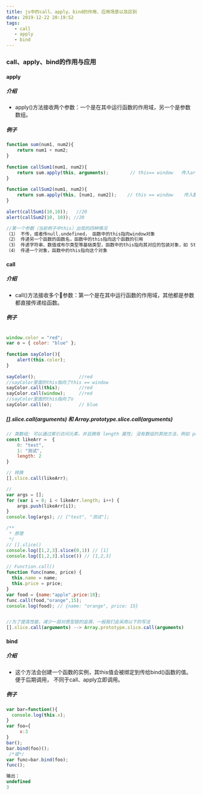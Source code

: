 ```yaml
---
title: js中的call、apply、bind的作用、应用场景以及区别
date: 2019-12-22 20:19:52
tags:
   - call
   - apply
   - bind
---
```


### call、apply、bind的作用与应用

#### apply
##### 介绍 
* apply()方法接收两个参数：一个是在其中运行函数的作用域，另一个是参数数组。

##### 例子
```js
function sum(num1, num2){
    return num1 + num2;
}
 
function callSum1(num1, num2){
    return sum.apply(this, arguments);        // this== window   传入arguments对象
}
 
function callSum2(num1, num2){
    return sum.apply(this, [num1, num2]);    // this == window    传入数组
}
 
alert(callSum1(10,10));   //20
alert(callSum2(10, 10)); //20

//第一个参数（当前例子中this）出现的四种情况
（1） 不传，或者传null,undefined， 函数中的this指向window对象
（2） 传递另一个函数的函数名，函数中的this指向这个函数的引用
（3） 传递字符串、数值或布尔类型等基础类型，函数中的this指向其对应的包装对象，如 String、Number、Boolean
（4） 传递一个对象，函数中的this指向这个对象
```

#### call

##### 介绍 
* call()方法接收多个参数：第一个是在其中运行函数的作用域，其他都是参数都直接传递给函数。

##### 例子
```js

window.color = "red";
var o = { color: "blue" };
 
function sayColor(){
    alert(this.color);
}
 
sayColor();                //red
//sayColor里面的this指向了this == window
sayColor.call(this);       //red
sayColor.call(window);     //red
//sayColor里面的this指向了o
sayColor.call(o);          // blue  

```

##### [].slice.call(arguments) 和 Array.prototype.slice.call(arguments)
```js
// 类数组: 可以通过索引访问元素，并且拥有 length 属性; 没有数组的其他方法，例如 push ， forEach ， indexOf 等.
const likeArr =  {
    0: "test",
    1: "测试",
    length: 2
}

// 转换
[].slice.call(likeArr);

// 
var args = []; 
for (var i = 0; i < likeArr.length; i++) { 
    args.push(likeArr[i]);
}
console.log(args); // ["test", "测试"];

/**
 * 原理
 */
// [].slice()
console.log([1,2,3].slice(0,1)) // [1]
console.log([1,2,3].slice()) // [1,2,3]

// Function.call()
function func(name, price) {
  this.name = name;
  this.price = price;
}
var food = {name:"apple",price:10};
func.call(food,"orange",15);
console.log(food); // {name: "orange", price: 15}


//为了提高性能，减少一层对原型链的追溯，一般我们会采用以下的写法
[].slice.call(arguments) --> Array.prototype.slice.call(arguments)
```



#### bind
##### 介绍 
* 这个方法会创建一个函数的实例，其this值会被绑定到传给bind()函数的值。 便于后期调用， 不同于call、apply立即调用。

##### 例子
```js
var bar=function(){   
  console.log(this.x);   
}
var foo={ 
     x:3   
}   
bar();  
bar.bind(foo)();
 /*或*/
var func=bar.bind(foo);
func();

输出：
undefined
3
```